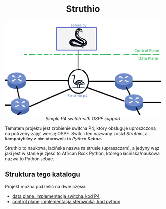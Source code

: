 <h1 align="center">Struthio</h1>

<p align="center">
  <img src="img/logo.png"/>
  <br>
  <i>Simple P4 switch with OSPF support</i>
  <br>
</p>

Tematem projektu jest zrobienie switcha P4, który obsługuje uproszczoną na potrzeby zajęć wersję OSPF. Switch ten nazwany został *Struthio*, a kompatybilny z nim sterownik to *Python Sebae*.

Struthio to naukowa, łacińska nazwa na strusie (upraszczam), a jedyny wąż jaki jest w stanie je zjeść to African Rock Python, którego łacińska/naukowa nazwa to Python sebae.

## Struktura tego katalogu

Projekt można podzielić na dwie części:
- [data plane, implementacja switcha, kod P4](data-plane)
- [control plane, implementacja sterownika, kod python](control-plane)
